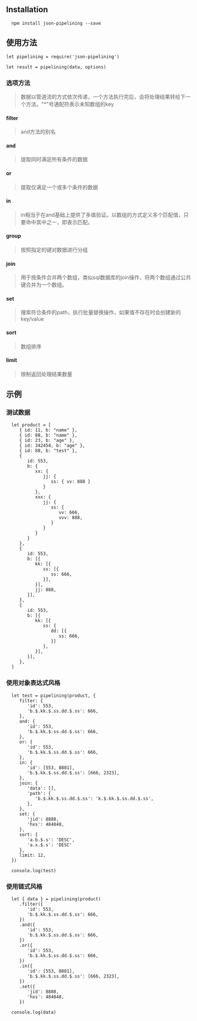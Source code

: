 ## Installation

      npm install json-pipelining --save

## 使用方法

    let pipelining = require('json-pipelining')
    
    let result = pipelining(data, options)

### 选项方法

> 数据以管道流的方式依次传递，一个方法执行完后，会将处理结果转给下一个方法。"*"号通配符表示未知数组的key

#### filter

> and方法的别名

#### and

> 提取同时满足所有条件的数据

#### or

> 提取仅满足一个或多个条件的数据

#### in

> in相当于在and基础上提供了多值验证。以数组的方式定义多个匹配值，只要命中其中之一，即表示匹配。

#### group

> 按照指定的键对数据进行分组

#### join

> 用于按条件合并两个数组，类似sql数据库的join操作，将两个数组通过公共键合并为一个数组。

#### set

> 搜索符合条件的path，执行批量替换操作，如果值不存在时会创建新的key/value

#### sort

> 数组排序

#### limit

> 限制返回处理结果数量

## 示例

### 测试数据

      let product = [
         { id: 11, b: "name" },
         { id: 88, b: "name" },
         { id: 23, b: "age" },
         { id: 342454, b: "age" },
         { id: 88, b: "test" },
         {
            id: 553,
            b: {
               xx: {
                  jj: {
                     ss: { vv: 888 }
                  }
               },
               xxx: {
                  jj: {
                     ss: {
                        vv: 666,
                        vvv: 888,
                     }
                  }
               }
            }
         },
         {
            id: 553,
            b: [{
               kk: [{
                  ss: [{
                     ss: 666,
                  }],
               }],
               jj: 888,
            }],
         },
         {
            id: 553,
            b: [{
               kk: [{
                  ss: {
                     dd: [{
                        ss: 666,
                     }]
                  },
               }],
            }],
         },
      ]

### 使用对象表达式风格

      let test = pipelining(product, {
         filter: {
            'id': 553,
            'b.$.kk.$.ss.dd.$.ss': 666,
         },
         and: {
            'id': 553,
            'b.$.kk.$.ss.dd.$.ss': 666,
         },
         or: {
            'id': 553,
            'b.$.kk.$.ss.dd.$.ss': 666,
         },
         in: {
            'id': [553, 8881],
            'b.$.kk.$.ss.dd.$.ss': [666, 2323],
         },
         join: {
            'data': [],
            'path': {
               'b.$.kk.$.ss.dd.$.ss': 'k.$.kk.$.ss.dd.$.ss',
            },
         },
         set: {
            'jid': 8888,
            'hxs': 484848,
         },
         sort: {
            'a.b.$.s': 'DESC',
            'a.x.$.s': 'DESC'
         },
         limit: 12,
      })

      console.log(test)

### 使用链式风格

      let { data } = pipelining(product)
         .filter({
            'id': 553,
            'b.$.kk.$.ss.dd.$.ss': 666,
         })
         .and({
            'id': 553,
            'b.$.kk.$.ss.dd.$.ss': 666,
         })
         .or({
            'id': 553,
            'b.$.kk.$.ss.dd.$.ss': 666,
         })
         .in({
            'id': [553, 8881],
            'b.$.kk.$.ss.dd.$.ss': [666, 2323],
         })
         .set({
            'jid': 8888,
            'hxs': 484848,
         })

      console.log(data)

